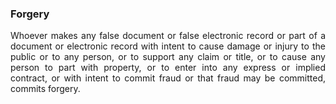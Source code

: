 ### Forgery
<div style="text-align: justify">

Whoever makes any false document or false electronic record or part of a document or electronic record with intent to cause damage or injury to the public or to any person, or to support any claim or title, or to cause any person to part with property, or to enter into any express or implied contract, or with intent to commit fraud or that fraud may be committed, commits forgery.

</div>
